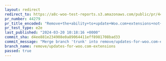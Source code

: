 ```yaml
---
layout: redirect
redirect_to: https://a8c-woo-test-reports.s3.amazonaws.com/public/pr/44279/e2e/index.html
pr_number: 44279
pr_title_encoded: "Remove+the+ability+to+update+Woo.com+extensions+not+available+in+WP.org+plugin+directory"
pr_test_type: e2e
last_published: "2024-03-20 10:18:16 +0000"
commit_sha: d4ee881e234908e0a89064411eff8981708bad33
commit_message: "Merge branch 'trunk' into remove/updates-for-woo.com-extensions"
branch_name: remove/updates-for-woo.com-extensions
passed: true
---
```

